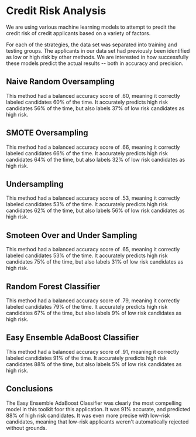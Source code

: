 # Credit Risk Analysis 

We are using various machine learning models to attempt to predit the credit risk of credit applicants based on a variety of factors. 

For each of the strategies, the data set was separated into training and testing groups. The applicants in our data set had previously been identified as low or high risk by other methods. We are interested in how successfully these models predict the actual results -- both in accuracy and precision. 

## Naive Random Oversampling

This method had a balanced accuracy score of .60, meaning it correctly labeled candidates 60% of the time. It accurately predicts high risk candidates 56% of the time, but also labels 37% of low risk candidates as high risk. 

## SMOTE Oversampling

This method had a balanced accuracy score of .66, meaning it correctly labeled candidates 66% of the time. It accurately predicts high risk candidates 64% of the time, but also labels 32% of low risk candidates as high risk. 

## Undersampling 

This method had a balanced accuracy score of .53, meaning it correctly labeled candidates 53% of the time. It accurately predicts high risk candidates 62% of the time, but also labels 56% of low risk candidates as high risk. 

## Smoteen Over and Under Sampling

This method had a balanced accuracy score of .65, meaning it correctly labeled candidates 53% of the time. It accurately predicts high risk candidates 75% of the time, but also labels 31% of low risk candidates as high risk. 

## Random Forest Classifier

This method had a balanced accuracy score of .79, meaning it correctly labeled candidates 79% of the time. It accurately predicts high risk candidates 67% of the time, but also labels 9% of low risk candidates as high risk. 

## Easy Ensemble AdaBoost Classifier

This method had a balanced accuracy score of .91, meaning it correctly labeled candidates 91% of the time. It accurately predicts high risk candidates 88% of the time, but also labels 5% of low risk candidates as high risk. 

## Conclusions 

The Easy Ensemble AdaBoost Classifier was clearly the most compelling model in this toolkit foor this application. It was 91% accurate, and predicted 88% of high risk candidates. It was even more precise with low-risk candidates, meaning that low-risk applicants weren't automatically rejected without grounds. 